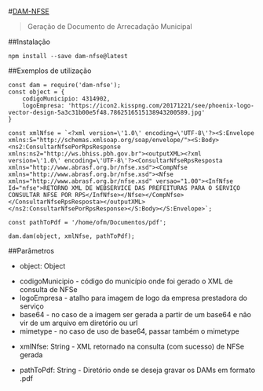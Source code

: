 #[DAM-NFSE](https://github.com/giryco/dam)
> Geração de Documento de Arrecadação Municipal

##Instalação
```
npm install --save dam-nfse@latest
```

##Exemplos de utilização
```
const dam = require('dam-nfse');
const object = {
    codigoMunicipio: 4314902,
    logoEmpresa: 'https://icon2.kisspng.com/20171221/see/phoenix-logo-vector-design-5a3c31b00e5f48.7862516515138943200589.jpg'
}

const xmlNfse = `<?xml version=\'1.0\' encoding=\'UTF-8\'?><S:Envelope xmlns:S="http://schemas.xmlsoap.org/soap/envelope/"><S:Body><ns2:ConsultarNfsePorRpsResponse xmlns:ns2="http://ws.bhiss.pbh.gov.br"><outputXML><?xml version=\'1.0\' encoding=\'UTF-8\'?><ConsultarNfseRpsResposta xmlns="http://www.abrasf.org.br/nfse.xsd"><CompNfse xmlns="http://www.abrasf.org.br/nfse.xsd"><Nfse xmlns="http://www.abrasf.org.br/nfse.xsd" versao="1.00"><InfNfse Id="nfse">RETORNO XML DE WEBSERVICE DAS PREFEITURAS PARA O SERVIÇO CONSULTAR NFSE POR RPS</InfNfse></Nfse></CompNfse></ConsultarNfseRpsResposta></outputXML></ns2:ConsultarNfsePorRpsResponse></S:Body></S:Envelope>`;

const pathToPdf = '/home/ofm/Documentos/pdf';

dam.dam(object, xmlNfse, pathToPdf);
```


##Parâmetros
- object: Object
* codigoMunicipio - código do município onde foi gerado o XML de consulta de NFSe
* logoEmpresa - atalho para imagem de logo da empresa prestadora do serviço
* base64 - no caso de a imagem ser gerada a partir de um base64 e não vir de um arquivo em diretório ou url
* mimetype - no caso de uso de base64, passar também o mimetype

- xmlNfse: String - XML retornado na consulta (com sucesso) de NFSe gerada

- pathToPdf: String - Diretório onde se deseja gravar os DAMs em formato .pdf